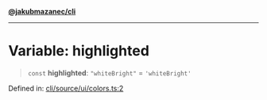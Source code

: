 [**@jakubmazanec/cli**](../../../../README.md)

---

# Variable: highlighted

> `const` **highlighted**: `"whiteBright"` = `'whiteBright'`

Defined in:
[cli/source/ui/colors.ts:2](https://github.com/jakubmazanec/tools/blob/a9ba87d349a220bbed24d161794f90a6ba6009e5/packages/cli/source/ui/colors.ts#L2)

